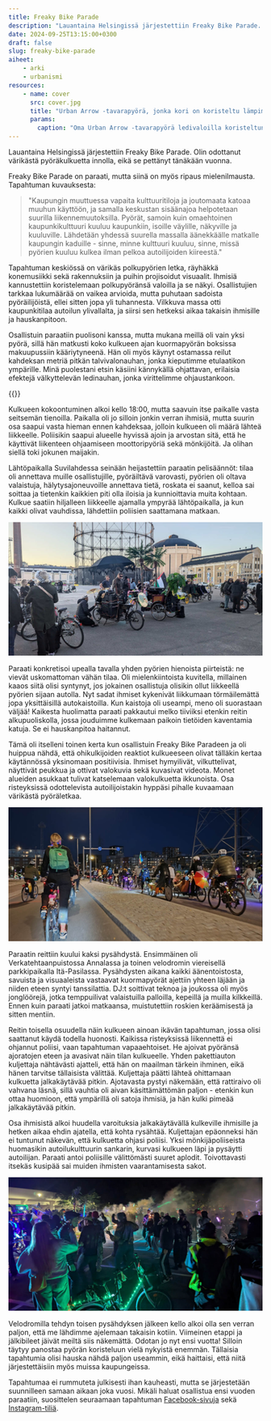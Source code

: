 ```yaml
---
title: Freaky Bike Parade
description: "Lauantaina Helsingissä järjestettiin Freaky Bike Parade. Olin odottanut värikästä pyöräkulkuetta innolla, eikä se pettänyt tänäkään vuonna."
date: 2024-09-25T13:15:00+0300
draft: false
slug: freaky-bike-parade
aiheet:
    - arki
    - urbanismi
resources:
    - name: cover
      src: cover.jpg
      title: "Urban Arrow -tavarapyörä, jonka kori on koristeltu lämpimän sävyisillä ledivaloilla. Tangon ympärillä on värikäs ledinauha. Taustalla näkyy muitakin väreillä koristeltuja pyöriä."
      params:
        caption: "Oma Urban Arrow -tavarapyörä ledivaloilla koristeltuna."
---
```

Lauantaina Helsingissä järjestettiin Freaky Bike Parade. Olin odottanut värikästä pyöräkulkuetta innolla, eikä se pettänyt tänäkään vuonna.

<!--more-->

Freaky Bike Parade on paraati, mutta siinä on myös ripaus mielenilmausta. Tapahtuman kuvauksesta:

> "Kaupungin muuttuessa vapaita kulttuuritiloja ja joutomaata katoaa muuhun käyttöön, ja samalla keskustan sisäänajoa helpotetaan suurilla liikennemuutoksilla. Pyörät, samoin kuin omaehtoinen kaupunkikulttuuri kuuluu kaupunkiin, isoille väylille, näkyville ja kuuluville. Lähdetään yhdessä suurella massalla äänekkäälle matkalle kaupungin kaduille - sinne, minne kulttuuri kuuluu, sinne, missä pyörien kuuluu kulkea ilman pelkoa autoilijoiden kiireestä."

Tapahtuman keskiössä on värikäs polkupyörien letka, räyhäkkä konemusiikki sekä rakennuksiin ja puihin projisoidut visuaalit. Ihmisiä kannustettiin koristelemaan polkupyöränsä valoilla ja se näkyi. Osallistujien tarkkaa lukumäärää on vaikea arvioida, mutta puhutaan sadoista pyöräilijöistä, ellei sitten jopa yli tuhannesta. Vilkkuva massa otti kaupunkitilaa autoilun ylivallalta, ja siirsi sen hetkeksi aikaa takaisin ihmisille ja hauskanpitoon.

Osallistuin paraatiin puolisoni kanssa, mutta mukana meillä oli vain yksi pyörä, sillä hän matkusti koko kulkueen ajan kuormapyörän boksissa makuupussiin kääriytyneenä. Hän oli myös käynyt ostamassa reilut kahdeksan metriä pitkän talvivalonauhan, jonka kieputimme etulaatikon ympärille. Minä puolestani etsin käsiini kännykällä ohjattavan, erilaisia efektejä välkyttelevän ledinauhan, jonka virittelimme ohjaustankoon.

{{<cover>}}

Kulkueen kokoontuminen alkoi kello 18:00, mutta saavuin itse paikalle vasta seitsemän tienoilla. Paikalla oli jo silloin jonkin verran ihmisiä, mutta suurin osa saapui vasta hieman ennen kahdeksaa, jolloin kulkueen oli määrä lähteä liikkeelle. Poliisikin saapui alueelle hyvissä ajoin ja arvostan sitä, että he käyttivät liikenteen ohjaamiseen moottoripyöriä sekä mönkijöitä. Ja olihan siellä toki jokunen maijakin.

Lähtöpaikalla Suvilahdessa seinään heijastettiin paraatin pelisäännöt: tilaa oli annettava muille osallistujille, pyöräiltävä varovasti, pyörien oli oltava valaistuja, hälytysajoneuvoille annettava tietä, roskata ei saanut, kelloa sai soittaa ja tietenkin kaikkien piti olla iloisia ja kunnioittavia muita kohtaan. Kulkue saatiin hiljalleen liikkeelle ajamalla ympyrää lähtöpaikalla, ja kun kaikki olivat vauhdissa, lähdettiin poliisien saattamana matkaan.

![Kaksi tavarapyöriää. Toisen etulaatikossa on suuri kaiutin ja sen päällä muita audiotarvikkeita. Viereisessä tavarapyörässä on myös suuri kaiutin, mutta sen lisäksi sen kyydissä on DJ-decki. Pyörä on koristeltu korkeilla muovipalmuilla. Pyörien ympärillä häärii ihmisiä.](valmistelu.jpg "Järjestäjät valmistelemassa äänentoistoon tarkoitettuja tavarapyöriä.")

Paraati konkretisoi upealla tavalla yhden pyörien hienoista piirteistä: ne vievät uskomattoman vähän tilaa. Oli mielenkiintoista kuvitella, millainen kaaos siitä olisi syntynyt, jos jokainen osallistuja olisikin ollut liikkeellä pyörien sijaan autolla. Nyt sadat ihmiset kykenivät liikkumaan törmäilemättä jopa yksittäisillä autokaistoilla. Kun kaistoja oli useampi, meno oli suorastaan väljää! Kaikesta huolimatta paraati pakkautui melko tiiviiksi etenkin reitin alkupuoliskolla, jossa jouduimme kulkemaan paikoin tietöiden kaventamia katuja. Se ei hauskanpitoa haitannut.

Tämä oli itselleni toinen kerta kun osallistuin Freaky Bike Paradeen ja oli huippua nähdä, että ohikulkijoiden reaktiot kulkueeseen olivat tälläkin kertaa käytännössä yksinomaan positiivisia. Ihmiset hymyilivät, vilkuttelivat, näyttivät peukkua ja ottivat valokuvia sekä kuvasivat videota. Monet alueiden asukkaat tulivat katselemaan valokulkuetta ikkunoista. Osa risteyksissä odottelevista autoilijoistakin hyppäsi pihalle kuvaamaan värikästä pyöräletkaa.

![Pitkä pyöräparaati liikkumassa ajoratoja pitkin. Osa ihmisistä pitää jalkaa maassa, koska vauhti oli niin hidas.](kulkue.jpg "Kulkue on päässyt matkaan! Alun kapeampien kohtien kanssa touhu meni välillä kävelyksi, mutta eipä paraatilla mikään kiire ollut.")

Paraatin reittiin kuului kaksi pysähdystä. Ensimmäinen oli Verkatehtaanpuistossa Annalassa ja toinen velodromin viereisellä parkkipaikalla Itä-Pasilassa. Pysähdysten aikana kaikki äänentoistosta, savuista ja visuaaleista vastaavat kuormapyörät ajettiin yhteen läjään ja niiden eteen syntyi tanssilattia. DJ:t soittivat teknoa ja joukossa oli myös jonglöörejä, jotka temppuilivat valaistuilla palloilla, kepeillä ja muilla kilkkeillä. Ennen kuin paraati jatkoi matkaansa, muistutettiin roskien keräämisestä ja sitten mentiin.

Reitin toisella osuudella näin kulkueen ainoan ikävän tapahtuman, jossa olisi saattanut käydä todella huonosti. Kaikissa risteyksissä liikennettä ei ohjannut poliisi, vaan tapahtuman vapaaehtoiset. He ajoivat pyöränsä ajoratojen eteen ja avasivat näin tilan kulkueelle. Yhden pakettiauton kuljettaja nähtävästi ajatteli, että hän on maailman tärkein ihminen, eikä hänen tarvitse tällaisista välittää. Kuljettaja päätti lähteä ohittamaan kulkuetta jalkakäytävää pitkin. Ajotavasta pystyi näkemään, että rattiraivo oli vahvana läsnä, sillä vauhtia oli aivan käsittämättömän paljon - etenkin kun ottaa huomioon, että ympärillä oli satoja ihmisiä, ja hän kulki pimeää jalkakäytävää pitkin.

Osa ihmisistä alkoi huudella varoituksia jalkakäytävällä kulkeville ihmisille ja hetken aikaa ehdin ajatella, että kohta rysähtää. Kuljettajan epäonneksi hän ei tuntunut näkevän, että kulkuetta ohjasi poliisi. Yksi mönkijäpoliiseista huomasikin autoilukulttuurin sankarin, kurvasi kulkueen läpi ja pysäytti autoilijan. Paraati antoi poliisille välittömästi suuret aplodit. Toivottavasti itsekäs kusipää sai muiden ihmisten vaarantamisesta sakot.

![Ihmiset tanssimassa parkkipaikalla värivalojen loisteessa ja savukoneen luoman savun keskellä. Kuvan etualalla on myös valoilla koristeltu polkupyörä.](bileet.jpg "Jälkimmäisellä pysähdyksellä velodromin viereinen parkkipaikka muuttui raveiksi.")

Velodromilla tehdyn toisen pysähdyksen jälkeen kello alkoi olla sen verran paljon, että me lähdimme ajelemaan takaisin kotiin.  Viimeinen etappi ja jälkibileet jäivät meiltä siis näkemättä. Odotan jo nyt ensi vuotta! Silloin täytyy panostaa pyörän koristeluun vielä nykyistä enemmän. Tällaisia tapahtumia olisi hauska nähdä paljon useammin, eikä haittaisi, että niitä järjestettäisiin myös muissa kaupungeissa.

Tapahtumaa ei rummuteta julkisesti ihan kauheasti, mutta se järjestetään suunnilleen samaan aikaan joka vuosi. Mikäli haluat osallistua ensi vuoden paraatiin, suosittelen seuraamaan tapahtuman [Facebook-sivuja](https://www.facebook.com/people/Freaky-Bike-Parade/61564230090643/) sekä [Instagram-tiliä](https://www.instagram.com/freakybikeparade/).
